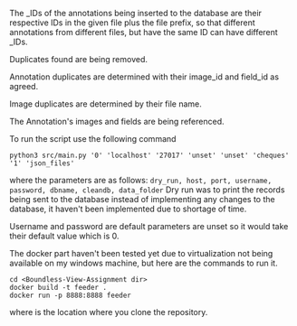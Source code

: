 
The _IDs of the annotations being inserted to the database are their respective IDs in the given file plus the file prefix, so that different annotations from different files, but have the same ID can have different _IDs.

Duplicates found are being removed.

Annotation duplicates are determined with their image_id and field_id as agreed.

Image duplicates are determined by their file name.

The Annotation's images and fields are being referenced.

To run the script use the following command 
```
python3 src/main.py '0' 'localhost' '27017' 'unset' 'unset' 'cheques' '1' 'json_files'
```
where the parameters are as follows:
`dry_run, host, port, username, password, dbname, cleandb, data_folder`
Dry run was to print the records being sent to the database instead of implementing any changes to the database, it haven't been implemented due to shortage of time.

Username and password are default parameters are unset so it would take their default value which is 0.

The docker part haven't been tested yet due to virtualization not being available on my windows machine, but here are the commands to run it.
```
cd <Boundless-View-Assignment dir>
docker build -t feeder . 
docker run -p 8888:8888 feeder
```

where <Boundless-View-Assignment dir> is the location where you clone the repository. 
